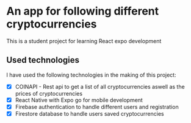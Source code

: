 # An app for following different cryptocurrencies

This is a student project for learning React expo development

## Used technologies

I have used the following technologies in the making of this project:

- [x] COINAPI - Rest api to get a list of all cryptocurrencies aswell as the prices of cryptocurrencies
- [x] React Native with Expo go for mobile development 
- [x] Firebase authentication to handle different users and registration
- [x] Firestore database to handle users saved cryptocurrencies
